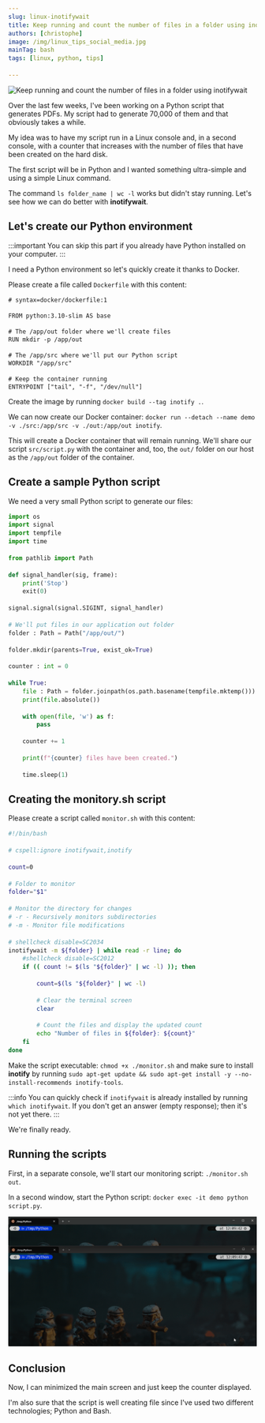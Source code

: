 ```yaml
---
slug: linux-inotifywait
title: Keep running and count the number of files in a folder using inotifywait
authors: [christophe]
image: /img/linux_tips_social_media.jpg
mainTag: bash
tags: [linux, python, tips]

---
```

<!-- cspell:ignore joinpath,pathlib -->

![Keep running and count the number of files in a folder using inotifywait](/img/linux_tips_banner.jpg)

Over the last few weeks, I've been working on a Python script that generates PDFs. My script had to generate 70,000 of them and that obviously takes a while.

My idea was to have my script run in a Linux console and, in a second console, with a counter that increases with the number of files that have been created on the hard disk.

The first script will be in Python and I wanted something ultra-simple and using a simple Linux command.

The command `ls folder_name | wc -l` works but didn't stay running. Let's see how we can do better with **inotifywait**.

<!-- truncate -->

## Let's create our Python environment

:::important
You can skip this part if you already have Python installed on your computer.
:::

I need a Python environment so let's quickly create it thanks to Docker.

Please create a file called `Dockerfile` with this content:

<Snippet filename="Dockerfile">

```docker
# syntax=docker/dockerfile:1

FROM python:3.10-slim AS base

# The /app/out folder where we'll create files
RUN mkdir -p /app/out

# The /app/src where we'll put our Python script
WORKDIR "/app/src"

# Keep the container running
ENTRYPOINT ["tail", "-f", "/dev/null"]
```

</Snippet>

Create the image by running `docker build --tag inotify .`.

We can now create our Docker container: `docker run --detach --name demo -v ./src:/app/src -v ./out:/app/out inotify`.

This will create a Docker container that will remain running. We'll share our script `src/script.py` with the container and, too, the `out/` folder on our host as the `/app/out` folder of the container.

## Create a sample Python script

We need a very small Python script to generate our files:


<Snippet filename="src/script.py">

```python
import os
import signal
import tempfile
import time

from pathlib import Path

def signal_handler(sig, frame):
    print('Stop')
    exit(0)

signal.signal(signal.SIGINT, signal_handler)

# We'll put files in our application out folder
folder : Path = Path("/app/out/")

folder.mkdir(parents=True, exist_ok=True)

counter : int = 0

while True:
    file : Path = folder.joinpath(os.path.basename(tempfile.mktemp()))
    print(file.absolute())

    with open(file, 'w') as f:
        pass

    counter += 1

    print(f"{counter} files have been created.")

    time.sleep(1)
```

</Snippet>

## Creating the monitory.sh script

Please create a script called `monitor.sh` with this content:


<Snippet filename="monitory.sh">

```bash
#!/bin/bash

# cspell:ignore inotifywait,inotify

count=0

# Folder to monitor
folder="$1"

# Monitor the directory for changes
# -r - Recursively monitors subdirectories
# -m - Monitor file modifications

# shellcheck disable=SC2034
inotifywait -m ${folder} | while read -r line; do
    #shellcheck disable=SC2012
    if (( count != $(ls "${folder}" | wc -l) )); then

        count=$(ls "${folder}" | wc -l)

        # Clear the terminal screen
        clear

        # Count the files and display the updated count
        echo "Number of files in ${folder}: ${count}"
    fi
done

```

</Snippet>

Make the script executable: `chmod +x ./monitor.sh` and make sure to install **inotify** by running `sudo apt-get update && sudo apt-get install -y --no-install-recommends inotify-tools`.

:::info
You can quickly check if `inotifywait` is already installed by running `which inotifywait`. If you don't get an answer (empty response); then it's not yet there.
:::

We're finally ready.

## Running the scripts

First, in a separate console, we'll start our monitoring script: `./monitor.sh out`.

In a second window, start the Python script: `docker exec -it demo python script.py`.

![Running a monitory using inotifywait](./images/inotifywait.gif)

## Conclusion

Now, I can minimized the main screen and just keep the counter displayed.

I'm also sure that the script is well creating file since I've used two different technologies; Python and Bash.
